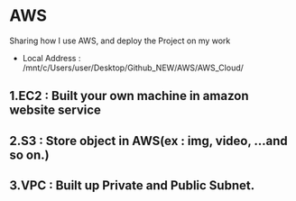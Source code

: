 # AWS

Sharing how I use AWS, and deploy the Project on my work

- Local Address : /mnt/c/Users/user/Desktop/Github_NEW/AWS/AWS_Cloud/

## 1.EC2 : Built your own machine in amazon website service <br>

## 2.S3 : Store object in AWS(ex : img, video, ...and so on.)

## 3.VPC : Built up Private and Public Subnet.
